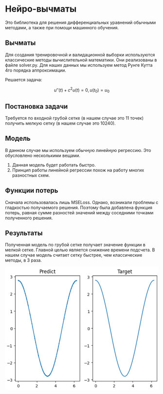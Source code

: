 # Нейро-вычматы

Это библиотека для решения дифференциальных уравнений обычными методами, а также при помощи машинного обучения.

## Вычматы

Для создания тренировочной и валидационной выборки используются классические методы вычислительной математики. Они реализованы в файле solver.py. Для наших данных мы используем метод Рунге Кутта 4го порядка аппроксимации.

Решается задача:

$$ u''(t) + c^2 u(t) = 0, u(t_0)=u_0 $$ 

## Постановка задачи

Требуется по входной грубой сетке (в нашем случае это 11 точек) получить мелкую сетку (в нашем случае это 10240). 

## Модель

В данном случае мы используем обычную линейную регрессию. Это обусловлено несколькими вещами.
1) Данная модель будет работать быстро.
2) Принцип работы линейной регрессии похож на работу многих разностных схем.

## Функции потерь

Сначала использовалась лишь MSELoss. Однако, возникали проблемы с гладкостью получаемого решения. Поэтому была добавлена функция потерь, равная сумме разностей значений между соседними точками полученного решения.

## Результаты

Полученная модель по грубой сетке получает значение функции в мелкой сетке. Главной целью является снижение времени подсчета. В нашем случае модель считает сетку быстрее, чем классические методы, в 3 раза.

![alt text](example.png)


